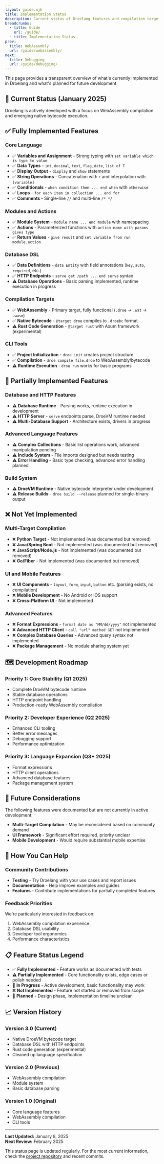 ```yaml
---
layout: guide.njk
title: Implementation Status
description: Current status of Droelang features and compilation targets.
breadcrumbs:
  - title: Guide
    url: /guide/
  - title: Implementation Status
prev:
  title: WebAssembly
  url: /guide/webassembly/
next:
  title: Debugging
  url: /guide/debugging/
---
```


This page provides a transparent overview of what's currently implemented in Droelang and what's planned for future development.

## 🎯 Current Status (January 2025)

Droelang is actively developed with a focus on WebAssembly compilation and emerging native bytecode execution.

## ✅ Fully Implemented Features

### Core Language

- ✅ **Variables and Assignment** - Strong typing with `set variable which is type to value`
- ✅ **Data Types** - `int`, `decimal`, `text`, `flag`, `date`, `list of T`
- ✅ **Display Output** - `display` and `show` statements
- ✅ **String Operations** - Concatenation with `+` and interpolation with `[variable]`
- ✅ **Conditionals** - `when condition then ... end when` with `otherwise`
- ✅ **Loops** - `for each item in collection ... end for`
- ✅ **Comments** - Single-line `//` and multi-line `/* */`

### Modules and Actions

- ✅ **Module System** - `module name ... end module` with namespacing
- ✅ **Actions** - Parameterized functions with `action name with params gives type`
- ✅ **Return Values** - `give result` and `set variable from run module.action`

### Database DSL

- ✅ **Data Definitions** - `data Entity` with field annotations (`key`, `auto`, `required`, etc.)
- ✅ **HTTP Endpoints** - `serve get /path ... end serve` syntax
- ⚠️ **Database Operations** - Basic parsing implemented, runtime execution in progress

### Compilation Targets

- ✅ **WebAssembly** - Primary target, fully functional (`.droe` → `.wat` → `.wasm`)
- ✅ **Native Bytecode** - `@target droe` compiles to `.droebc` format
- ⚠️ **Rust Code Generation** - `@target rust` with Axum framework (experimental)

### CLI Tools

- ✅ **Project Initialization** - `droe init` creates project structure
- ✅ **Compilation** - `droe compile file.droe` to WebAssembly/bytecode
- ⚠️ **Runtime Execution** - `droe run` works for basic programs

## 🚧 Partially Implemented Features

### Database and HTTP Features

- ⚠️ **Database Runtime** - Parsing works, runtime execution in development
- ⚠️ **HTTP Server** - `serve` endpoints parse, DroeVM runtime needed
- ⚠️ **Multi-Database Support** - Architecture exists, drivers in progress

### Advanced Language Features

- ⚠️ **Complex Collections** - Basic list operations work, advanced manipulation pending
- ⚠️ **Include System** - File imports designed but needs testing
- ⚠️ **Error Handling** - Basic type checking, advanced error handling planned

### Build System

- ⚠️ **DroeVM Runtime** - Native bytecode interpreter under development
- ⚠️ **Release Builds** - `droe build --release` planned for single-binary output

## ❌ Not Yet Implemented

### Multi-Target Compilation

- ❌ **Python Target** - Not implemented (was documented but removed)
- ❌ **Java/Spring Boot** - Not implemented (was documented but removed)
- ❌ **JavaScript/Node.js** - Not implemented (was documented but removed)
- ❌ **Go/Fiber** - Not implemented (was documented but removed)

### UI and Mobile Features

- ❌ **UI Components** - `layout`, `form`, `input`, `button` etc. (parsing exists, no compilation)
- ❌ **Mobile Development** - No Android or iOS support
- ❌ **Cross-Platform UI** - Not implemented

### Advanced Features

- ❌ **Format Expressions** - `format date as "MM/dd/yyyy"` not implemented
- ❌ **Advanced HTTP Client** - `call "url" method GET` not implemented
- ❌ **Complex Database Queries** - Advanced query syntax not implemented
- ❌ **Package Management** - No module sharing system yet

## 🗺️ Development Roadmap

### Priority 1: Core Stability (Q1 2025)

- Complete DroeVM bytecode runtime
- Stable database operations
- HTTP endpoint handling
- Production-ready WebAssembly compilation

### Priority 2: Developer Experience (Q2 2025)

- Enhanced CLI tooling
- Better error messages
- Debugging support
- Performance optimization

### Priority 3: Language Expansion (Q3+ 2025)

- Format expressions
- HTTP client operations
- Advanced database features
- Package management system

## 💭 Future Considerations

The following features were documented but are not currently in active development:

- **Multi-Target Compilation** - May be reconsidered based on community demand
- **UI Framework** - Significant effort required, priority unclear
- **Mobile Development** - Would require substantial mobile expertise

## 🚀 How You Can Help

### Community Contributions

- **Testing** - Try Droelang with your use cases and report issues
- **Documentation** - Help improve examples and guides
- **Features** - Contribute implementations for partially completed features

### Feedback Priorities

We're particularly interested in feedback on:

1. WebAssembly compilation experience
2. Database DSL usability
3. Developer tool ergonomics
4. Performance characteristics

## 📋 Feature Status Legend

- ✅ **Fully Implemented** - Feature works as documented with tests
- ⚠️ **Partially Implemented** - Core functionality exists, edge cases or polish needed
- 🚧 **In Progress** - Active development, basic functionality may work
- ❌ **Not Implemented** - Feature not started or removed from scope
- 💭 **Planned** - Design phase, implementation timeline unclear

## 📈 Version History

### Version 3.0 (Current)

- Native DroeVM bytecode target
- Database DSL with HTTP endpoints
- Rust code generation (experimental)
- Cleaned up language specification

### Version 2.0 (Previous)

- WebAssembly compilation
- Module system
- Basic database parsing

### Version 1.0 (Original)

- Core language features
- WebAssembly compilation
- CLI tools

---

**Last Updated:** January 8, 2025  
**Next Review:** February 2025

This status page is updated regularly. For the most current information, check the [project repository](https://github.com/droe-lang/droelang-installer) and recent commits.
